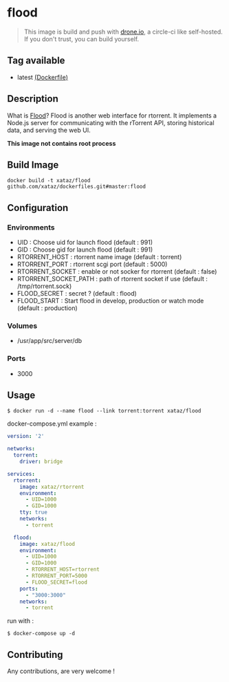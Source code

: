 # flood

> This image is build and push with [drone.io](https://github.com/drone/drone), a circle-ci like self-hosted.
> If you don't trust, you can build yourself.

## Tag available
* latest [(Dockerfile)](https://github.com/xataz/dockerfiles/tree/master/flood/Dockerfile)

## Description
What is [Flood](https://github.com/jfurrow/flood)?
Flood is another web interface for rtorrent. It implements a Node.js server for communicating with the rTorrent API, storing historical data, and serving the web UI.

**This image not contains root process**

## Build Image
```shell
docker build -t xataz/flood github.com/xataz/dockerfiles.git#master:flood
```

## Configuration
### Environments
* UID : Choose uid for launch flood (default : 991)
* GID : Choose gid for launch flood (default : 991)
* RTORRENT_HOST : rtorrent name image (default : torrent)
* RTORRENT_PORT : rtorrent scgi port (default : 5000)
* RTORRENT_SOCKET : enable or not socker for rtorrent (default : false)
* RTORRENT_SOCKET_PATH : path of rtorrent socket if use (default : /tmp/rtorrent.sock)
* FLOOD_SECRET : secret ? (default : flood)
* FLOOD_START : Start flood in develop, production or watch mode (default : production)

### Volumes
* /usr/app/src/server/db

### Ports
* 3000

## Usage
```shell
$ docker run -d --name flood --link torrent:torrent xataz/flood
```

docker-compose.yml example :
```yaml
version: '2'

networks:
  torrent:
    driver: bridge

services:
  rtorrent:
    image: xataz/rtorrent
    environment:
      - UID=1000
      - GID=1000
    tty: true
    networks:
      - torrent

  flood:
    image: xataz/flood
    environment:
      - UID=1000
      - GID=1000
      - RTORRENT_HOST=rtorrent
      - RTORRENT_PORT=5000
      - FLOOD_SECRET=flood
    ports:
      - "3000:3000"
    networks:
      - torrent
```

run with :
```shell
$ docker-compose up -d
```

## Contributing
Any contributions, are very welcome !